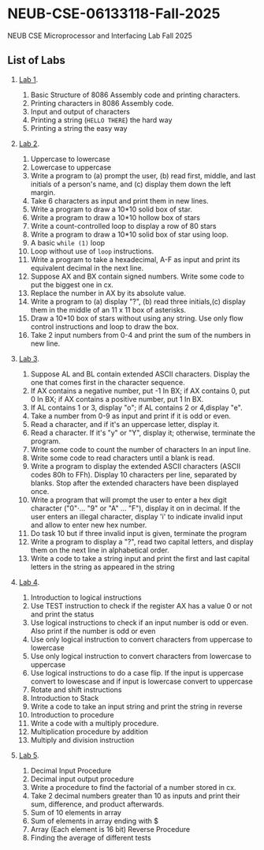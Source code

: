 # NEUB-CSE-06133118-Fall-2025
NEUB CSE Microprocessor and Interfacing Lab Fall 2025
## List of Labs
1. [Lab 1](https://github.com/shparvez001/NEUB-CSE-06133118-Fall-2025/tree/main/lab-1.md).
	  1. Basic Structure of 8086 Assembly code and printing characters.
      2. Printing characters in 8086 Assembly code.
	  3. Input and output of characters
	  4. Printing a string (`HELLO THERE`) the hard way
	  5. Printing a string the easy way
2. [Lab 2](https://github.com/shparvez001/NEUB-CSE-06133118-Fall-2025/tree/main/lab-2.md).
	  1. Uppercase to lowercase
      2. Lowercase to uppercase
      3. Write a program to (a) prompt the user, (b) read first, middle, and last initials of a person's name, and (c) display them down the left margin.
      4. Take 6 characters as input and print them in new lines.
      5. Write a program to draw a 10*10 solid box of star.
      6. Write a program to draw a 10*10 hollow box of stars
      7. Write a count-controlled loop to display a row of 80 stars
      8. Write a program to draw a 10*10 solid box of star using loop.
      9. A basic `while (1)` loop
      10. Loop without use of `loop` instructions.
      11. Write a program to take a hexadecimal, A-F as input and print its equivalent decimal in the next line.
      12. Suppose AX and BX contain signed numbers. Write some code to put the biggest one in cx.
      13. Replace the number in AX by its absolute value.
      14. Write a program to (a) display "?", (b) read three initials,(c) display them in the middle of an 11 x 11 box of asterisks.
      15. Draw a 10*10 box of stars without using any string. Use only flow control instructions and loop to draw the box.
      16. Take 2 input numbers from 0-4 and print the sum of the numbers in new line.
3. [Lab 3](https://github.com/shparvez001/NEUB-CSE-06133118-Fall-2025/tree/main/lab-3.md).
	  1. Suppose AL and BL contain extended ASCII characters. Display the one that comes first in the character sequence.
	  2. If AX contains a negative number, put -1 In BX; if AX contains 0, put 0 In BX; if AX contains a positive number, put 1 In BX.
	  3. If AL contains 1 or 3, display "o"; if AL contains 2 or 4,display "e".
	  4. Take a number from 0-9 as input and print if it is odd or even.
	  5. Read a character, and if it's an uppercase letter, display it.
	  6. Read a character. If it's "y" or "Y", display it; otherwise, terminate the program.
	  7. Write some code to count the number of characters In an input line.
	  8. Write some code to read characters until a blank is read.
	  9. Write a program to display the extended ASCII characters (ASCII codes 80h to FFh). Display 10 characters per line, separated by blanks. Stop after the extended characters have been displayed once.
	  10. Write a program that will prompt the user to enter a hex digit character ("0"·... "9" or "A" ... "F"), display it on in decimal. If the user enters an illegal character, display 'i' to indicate invalid input and allow to enter new hex number.
	  11. Do task 10 but if three invalid input is given, terminate the program
	  12. Write a program to display a "?", read two capital letters, and display them on the next line in alphabetical order.
	  13. Write a code to take a string input and print the first and last capital letters in the string as appeared in the string
4. [Lab 4](https://github.com/shparvez001/NEUB-CSE-06133118-Fall-2025/tree/main/lab-4.md).
	1. Introduction to logical instructions
      2. Use TEST instruction to check if the register AX has a value 0 or not and print the status
      3. Use logical instructions to check if an input number is odd or even. Also print if the number is odd or even
      4. Use only logical instruction to convert characters from uppercase to lowercase
      5. Use only logical instruction to convert characters from lowercase to uppercase
      6. Use logical instructions to do a case flip. If the input is uppercase convert to lowescase and if input is lowercase convert to uppercase
      7. Rotate and shift instructions
      8. Introduction to Stack
      9. Write a code to take an input string and print the string in reverse
      10. Introduction to procedure
      11. Write a code with a multiply procedure.
      12. Multiplication procedure by addition
      13. Multiply and division instruction

5. [Lab 5](https://github.com/shparvez001/NEUB-CSE-06133118-Fall-2025/tree/main/lab-5.md).
	1. Decimal Input Procedure
      2. Decimal input output procedure 
      3. Write a procedure to find the factorial of a number stored in cx.
      4. Take 2 decimal numbers greater than 10 as inputs and print their sum,  difference, and product afterwards.
      5. Sum of 10 elements in array
      6. Sum of elements in array ending with $
      7. Array (Each element is 16 bit) Reverse Procedure
      8. Finding the average of different tests